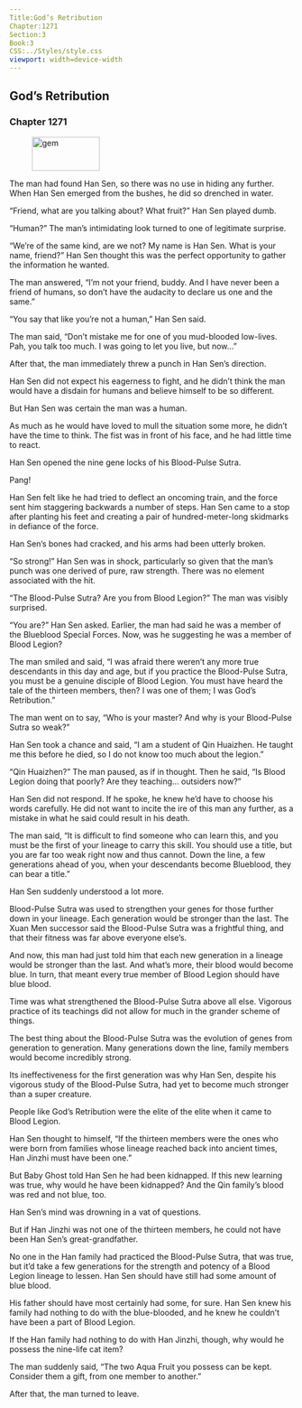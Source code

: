 ```yaml
---
Title:God’s Retribution 
Chapter:1271 
Section:3 
Book:3 
CSS:../Styles/style.css 
viewport: width=device-width
---
```

  
## God’s Retribution
### Chapter 1271
  
<figure>
	<img src="../Images/gem.gif" alt="gem" id="gem" width="120" height="60" />
</figure>
  

  
The man had found Han Sen, so there was no use in hiding any further. When Han Sen emerged from the bushes, he did so drenched in water.

“Friend, what are you talking about? What fruit?” Han Sen played dumb.

“Human?” The man’s intimidating look turned to one of legitimate surprise.

“We’re of the same kind, are we not? My name is Han Sen. What is your name, friend?” Han Sen thought this was the perfect opportunity to gather the information he wanted.

The man answered, “I’m not your friend, buddy. And I have never been a friend of humans, so don’t have the audacity to declare us one and the same.”

“You say that like you’re not a human,” Han Sen said.

The man said, “Don’t mistake me for one of you mud-blooded low-lives. Pah, you talk too much. I was going to let you live, but now…”

After that, the man immediately threw a punch in Han Sen’s direction.

Han Sen did not expect his eagerness to fight, and he didn’t think the man would have a disdain for humans and believe himself to be so different.

But Han Sen was certain the man was a human.

As much as he would have loved to mull the situation some more, he didn’t have the time to think. The fist was in front of his face, and he had little time to react.

Han Sen opened the nine gene locks of his Blood-Pulse Sutra.

Pang!

Han Sen felt like he had tried to deflect an oncoming train, and the force sent him staggering backwards a number of steps. Han Sen came to a stop after planting his feet and creating a pair of hundred-meter-long skidmarks in defiance of the force.

Han Sen’s bones had cracked, and his arms had been utterly broken.

“So strong!” Han Sen was in shock, particularly so given that the man’s punch was one derived of pure, raw strength. There was no element associated with the hit.

“The Blood-Pulse Sutra? Are you from Blood Legion?” The man was visibly surprised.

“You are?” Han Sen asked. Earlier, the man had said he was a member of the Blueblood Special Forces. Now, was he suggesting he was a member of Blood Legion?

The man smiled and said, “I was afraid there weren’t any more true descendants in this day and age, but if you practice the Blood-Pulse Sutra, you must be a genuine disciple of Blood Legion. You must have heard the tale of the thirteen members, then? I was one of them; I was God’s Retribution.”

The man went on to say, “Who is your master? And why is your Blood-Pulse Sutra so weak?”

Han Sen took a chance and said, “I am a student of Qin Huaizhen. He taught me this before he died, so I do not know too much about the legion.”

“Qin Huaizhen?” The man paused, as if in thought. Then he said, “Is Blood Legion doing that poorly? Are they teaching… outsiders now?”

Han Sen did not respond. If he spoke, he knew he’d have to choose his words carefully. He did not want to incite the ire of this man any further, as a mistake in what he said could result in his death.

The man said, “It is difficult to find someone who can learn this, and you must be the first of your lineage to carry this skill. You should use a title, but you are far too weak right now and thus cannot. Down the line, a few generations ahead of you, when your descendants become Blueblood, they can bear a title.”

Han Sen suddenly understood a lot more.

Blood-Pulse Sutra was used to strengthen your genes for those further down in your lineage. Each generation would be stronger than the last. The Xuan Men successor said the Blood-Pulse Sutra was a frightful thing, and that their fitness was far above everyone else’s.

And now, this man had just told him that each new generation in a lineage would be stronger than the last. And what’s more, their blood would become blue. In turn, that meant every true member of Blood Legion should have blue blood.

Time was what strengthened the Blood-Pulse Sutra above all else. Vigorous practice of its teachings did not allow for much in the grander scheme of things.

The best thing about the Blood-Pulse Sutra was the evolution of genes from generation to generation. Many generations down the line, family members would become incredibly strong.

Its ineffectiveness for the first generation was why Han Sen, despite his vigorous study of the Blood-Pulse Sutra, had yet to become much stronger than a super creature.

People like God’s Retribution were the elite of the elite when it came to Blood Legion.

Han Sen thought to himself, “If the thirteen members were the ones who were born from families whose lineage reached back into ancient times, Han Jinzhi must have been one.”

But Baby Ghost told Han Sen he had been kidnapped. If this new learning was true, why would he have been kidnapped? And the Qin family’s blood was red and not blue, too.

Han Sen’s mind was drowning in a vat of questions.

But if Han Jinzhi was not one of the thirteen members, he could not have been Han Sen’s great-grandfather.

No one in the Han family had practiced the Blood-Pulse Sutra, that was true, but it’d take a few generations for the strength and potency of a Blood Legion lineage to lessen. Han Sen should have still had some amount of blue blood.

His father should have most certainly had some, for sure. Han Sen knew his family had nothing to do with the blue-blooded, and he knew he couldn’t have been a part of Blood Legion.

If the Han family had nothing to do with Han Jinzhi, though, why would he possess the nine-life cat item?

The man suddenly said, “The two Aqua Fruit you possess can be kept. Consider them a gift, from one member to another.”

After that, the man turned to leave.